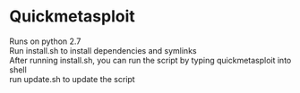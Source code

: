 # Quickmetasploit
Runs on python 2.7 <br />
Run install.sh to install dependencies and symlinks <br />
After running install.sh, you can run the script by typing quickmetasploit into shell <br />
run update.sh to update the script <br />
